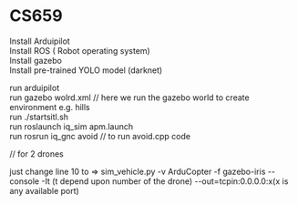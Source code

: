 # CS659

Install Arduipilot  
Install ROS ( Robot operating system)   
Install gazebo  
Install pre-trained YOLO model (darknet)  
  
run arduipilot   
run gazebo wolrd.xml   //  here we run the gazebo world to create environment e.g. hills  
run ./startsitl.sh  
run roslaunch iq_sim apm.launch  
run rosrun iq_gnc avoid   // to run  avoid.cpp code    
  
//  for 2 drones  
   
just change line 10 to => sim_vehicle.py -v ArduCopter -f gazebo-iris --console -It (t depend upon number of the drone) --out=tcpin:0.0.0.0:x(x is any available port)   
